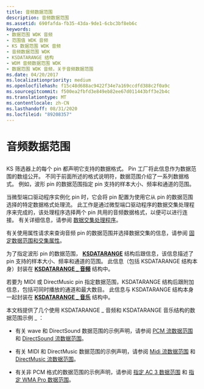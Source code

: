 ```yaml
---
title: 音频数据范围
description: 音频数据范围
ms.assetid: 690fafda-fb35-43da-9de1-6cbc3bf8eb6c
keywords:
- 数据范围 WDK 音频
- 范围值 WDK 音频
- KS 数据范围 WDK 音频
- 音频数据范围 WDK
- KSDATARANGE 结构
- WDM 音频数据范围 WDK
- 数据范围 WDK 音频，关于音频数据范围
ms.date: 04/20/2017
ms.localizationpriority: medium
ms.openlocfilehash: f15c48d688ac9422f34e7a169ccdfd388c2f0a9c
ms.sourcegitcommit: f500ea2fbfd3e849eb82ee67d011443bff3e2b4c
ms.translationtype: MT
ms.contentlocale: zh-CN
ms.lasthandoff: 08/31/2020
ms.locfileid: "89208357"
---
```

# <a name="audio-data-ranges"></a>音频数据范围


## <span id="audio_data_ranges"></span><span id="AUDIO_DATA_RANGES"></span>


KS 筛选器上的每个 pin 都声明它支持的数据格式。 Pin 工厂将此信息作为数据范围的数组公开。 不同于前面所述的格式说明符，数据范围介绍了一系列数据格式。 例如，波形 pin 的数据范围指定 pin 支持的样本大小、频率和通道的范围。

当微型端口驱动程序实例化 pin 时，它会将 pin 配置为使用它从 pin 的数据范围选择的特定数据格式处理流。 此工作是通过微型端口驱动程序的数据交集处理程序来完成的，该处理程序选择两个 pin 共用的音频数据格式，以便可以进行连接。 有关详细信息，请参阅 [数据交集处理程序](data-intersection-handlers.md)。

有关使用属性请求来查询音频 pin 的数据范围并选择数据交集的信息，请参阅 [固定数据范围和交集属性](pin-data-range-and-intersection-properties.md)。

为了指定波形 pin 的数据范围， [**KSDATARANGE**](/previous-versions/ff561658(v=vs.85)) 结构后跟信息，该信息描述了 pin 支持的样本大小、频率和通道的范围。 此信息（包括 KSDATARANGE 结构本身）封装在 [**KSDATARANGE \_ 音频**](/windows-hardware/drivers/ddi/ksmedia/ns-ksmedia-ksdatarange_audio) 结构中。

若要为 MIDI 或 DirectMusic pin 指定数据范围，KSDATARANGE 结构后跟附加信息，包括可同时播放的通道和最大数目。 此信息与 KSDATARANGE 结构本身一起封装在 [**KSDATARANGE \_ 音乐**](/windows-hardware/drivers/ddi/ksmedia/ns-ksmedia-ksdatarange_music) 结构中。

本文档提供了几个使用 KSDATARANGE \_ 音频和 KSDATARANGE 音乐结构的数据范围示例 \_ ：

-   有关 wave 和 DirectSound 数据范围的示例声明，请参阅 [PCM 流数据范围](pcm-stream-data-range.md) 和 [DirectSound 流数据范围](directsound-stream-data-range.md)。

-   有关 MIDI 和 DirectMusic 数据范围的示例声明，请参阅 [Midi 流数据范围](midi-stream-data-range.md) 和 [DirectMusic 流数据范围](directmusic-stream-data-range.md)。

-   有关非 PCM 格式的数据范围的示例声明，请参阅 [指定 AC 3 数据范围](specifying-ac-3-data-ranges.md) 和 [指定 WMA Pro 数据范围](specifying-wma-pro-data-ranges.md)。

 

